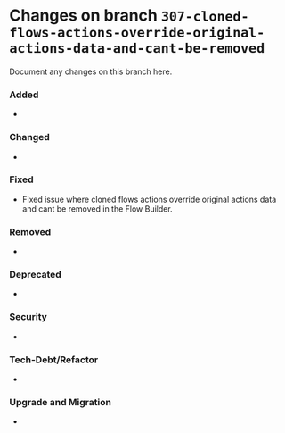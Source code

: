 # Changes on branch `307-cloned-flows-actions-override-original-actions-data-and-cant-be-removed`
Document any changes on this branch here.
### Added
- 

### Changed
- 

### Fixed
- Fixed issue where cloned flows actions override original actions data and cant be removed in the Flow Builder. 

### Removed
- 

### Deprecated
- 

### Security
- 

### Tech-Debt/Refactor
- 

### Upgrade and Migration
- 

